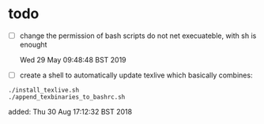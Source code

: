 

# todo

* [ ] change the permission of bash scripts
	do not net execuateble, with sh is enought

	Wed 29 May 09:48:48 BST 2019


* [ ]  create a shell to automatically update texlive which basically combines:

```
./install_texlive.sh
./append_texbinaries_to_bashrc.sh
```

added: Thu 30 Aug 17:12:32 BST 2018



